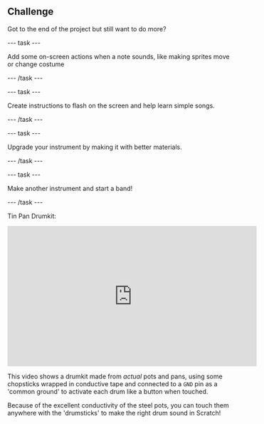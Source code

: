 ## Challenge

Got to the end of the project but still want to do more? 

--- task ---

Add some on-screen actions when a note sounds, like making sprites move or change costume

--- /task ---

--- task ---

Create instructions to flash on the screen and help learn simple songs.

--- /task ---

--- task ---

Upgrade your instrument by making it with better materials.

--- /task ---

--- task ---

Make another instrument and start a band!

--- /task ---

Tin Pan Drumkit:
<iframe width="560" height="315" src="https://www.youtube.com/embed/ciCCtGliu4A" title="YouTube video player" frameborder="0" allow="accelerometer; autoplay; clipboard-write; encrypted-media; gyroscope; picture-in-picture" allowfullscreen></iframe>

This video shows a drumkit made from *actual* pots and pans, using some chopsticks wrapped in conductive tape and connected to a `GND` pin as a 'common ground' to activate each drum like a button when touched. 

Because of the excellent conductivity of the steel pots, you can touch them anywhere with the 'drumsticks' to make the right drum sound in Scratch! 